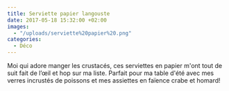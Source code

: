 ```yaml
---
title: Serviette papier langouste
date: 2017-05-18 15:32:00 +02:00
images:
  - "/uploads/serviette%20papier%20.png"
categories:
  - Déco
---
```


Moi qui adore manger les crustacés, ces serviettes en papier m'ont tout de suit fait de l’œil et hop sur ma liste. Parfait pour ma table d'été avec mes verres incrustés de poissons et mes assiettes en faïence crabe et homard!
